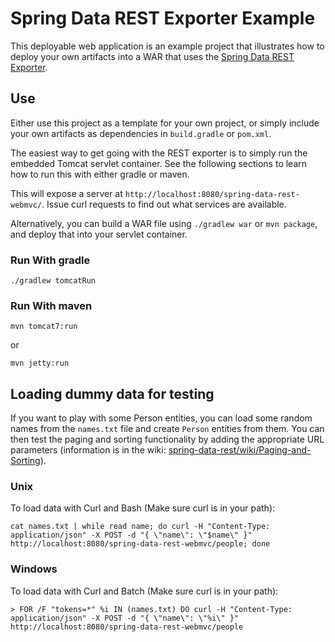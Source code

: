 # Spring Data REST Exporter Example

This deployable web application is an example project that illustrates how to deploy your own artifacts into a WAR that uses the [Spring Data REST Exporter](https://github.com/SpringSource/spring-data-rest).

## Use

Either use this project as a template for your own project, or simply include your own artifacts as dependencies in `build.gradle` or `pom.xml`.

The easiest way to get going with the REST exporter is to simply run the embedded Tomcat servlet container. See the following sections to learn how to run this with either gradle or maven.

This will expose a server at `http://localhost:8080/spring-data-rest-webmvc/`. Issue curl requests to find out what services are available.

Alternatively, you can build a WAR file using `./gradlew war` or `mvn package`, and deploy that into your servlet container.

### Run With gradle

	./gradlew tomcatRun

### Run With maven

	mvn tomcat7:run

or

	mvn jetty:run

## Loading dummy data for testing

If you want to play with some Person entities, you can load some random names from the `names.txt` file and create `Person` entities from them. You can then test the paging and sorting functionality by adding the appropriate URL parameters (information is in the wiki: [spring-data-rest/wiki/Paging-and-Sorting](https://github.com/SpringSource/spring-data-rest/wiki/Paging-and-Sorting)).

### Unix

To load data with Curl and Bash (Make sure curl is in your path):

	cat names.txt | while read name; do curl -H "Content-Type: application/json" -X POST -d "{ \"name\": \"$name\" }" http://localhost:8080/spring-data-rest-webmvc/people; done

### Windows

To load data with Curl and Batch (Make sure curl is in your path):

	> FOR /F "tokens=*" %i IN (names.txt) DO curl -H "Content-Type: application/json" -X POST -d "{ \"name\": \"%i\" }" http://localhost:8080/spring-data-rest-webmvc/people

